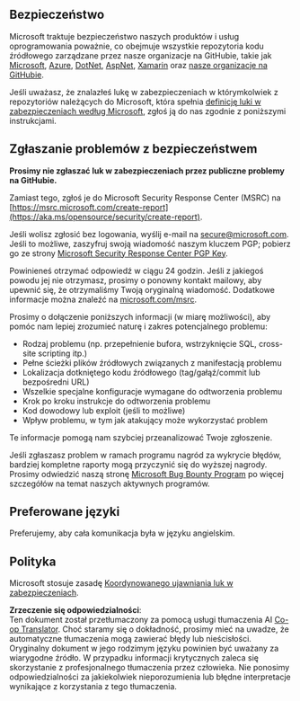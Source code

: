 <!--
CO_OP_TRANSLATOR_METADATA:
{
  "original_hash": "2d33a71bed73d6daee78e2d473ece975",
  "translation_date": "2025-05-19T08:53:07+00:00",
  "source_file": "SECURITY.md",
  "language_code": "pl"
}
-->
## Bezpieczeństwo

Microsoft traktuje bezpieczeństwo naszych produktów i usług oprogramowania poważnie, co obejmuje wszystkie repozytoria kodu źródłowego zarządzane przez nasze organizacje na GitHubie, takie jak [Microsoft](https://github.com/microsoft), [Azure](https://github.com/Azure), [DotNet](https://github.com/dotnet), [AspNet](https://github.com/aspnet), [Xamarin](https://github.com/xamarin) oraz [nasze organizacje na GitHubie](https://opensource.microsoft.com/).

Jeśli uważasz, że znalazłeś lukę w zabezpieczeniach w którymkolwiek z repozytoriów należących do Microsoft, która spełnia [definicję luki w zabezpieczeniach według Microsoft](https://aka.ms/opensource/security/definition), zgłoś ją do nas zgodnie z poniższymi instrukcjami.

## Zgłaszanie problemów z bezpieczeństwem

**Prosimy nie zgłaszać luk w zabezpieczeniach przez publiczne problemy na GitHubie.**

Zamiast tego, zgłoś je do Microsoft Security Response Center (MSRC) na [https://msrc.microsoft.com/create-report](https://aka.ms/opensource/security/create-report).

Jeśli wolisz zgłosić bez logowania, wyślij e-mail na [secure@microsoft.com](mailto:secure@microsoft.com). Jeśli to możliwe, zaszyfruj swoją wiadomość naszym kluczem PGP; pobierz go ze strony [Microsoft Security Response Center PGP Key](https://aka.ms/opensource/security/pgpkey).

Powinieneś otrzymać odpowiedź w ciągu 24 godzin. Jeśli z jakiegoś powodu jej nie otrzymasz, prosimy o ponowny kontakt mailowy, aby upewnić się, że otrzymaliśmy Twoją oryginalną wiadomość. Dodatkowe informacje można znaleźć na [microsoft.com/msrc](https://aka.ms/opensource/security/msrc).

Prosimy o dołączenie poniższych informacji (w miarę możliwości), aby pomóc nam lepiej zrozumieć naturę i zakres potencjalnego problemu:

  * Rodzaj problemu (np. przepełnienie bufora, wstrzyknięcie SQL, cross-site scripting itp.)
  * Pełne ścieżki plików źródłowych związanych z manifestacją problemu
  * Lokalizacja dotkniętego kodu źródłowego (tag/gałąź/commit lub bezpośredni URL)
  * Wszelkie specjalne konfiguracje wymagane do odtworzenia problemu
  * Krok po kroku instrukcje do odtworzenia problemu
  * Kod dowodowy lub exploit (jeśli to możliwe)
  * Wpływ problemu, w tym jak atakujący może wykorzystać problem

Te informacje pomogą nam szybciej przeanalizować Twoje zgłoszenie.

Jeśli zgłaszasz problem w ramach programu nagród za wykrycie błędów, bardziej kompletne raporty mogą przyczynić się do wyższej nagrody. Prosimy odwiedzić naszą stronę [Microsoft Bug Bounty Program](https://aka.ms/opensource/security/bounty) po więcej szczegółów na temat naszych aktywnych programów.

## Preferowane języki

Preferujemy, aby cała komunikacja była w języku angielskim.

## Polityka

Microsoft stosuje zasadę [Koordynowanego ujawniania luk w zabezpieczeniach](https://aka.ms/opensource/security/cvd).

**Zrzeczenie się odpowiedzialności**:  
Ten dokument został przetłumaczony za pomocą usługi tłumaczenia AI [Co-op Translator](https://github.com/Azure/co-op-translator). Choć staramy się o dokładność, prosimy mieć na uwadze, że automatyczne tłumaczenia mogą zawierać błędy lub nieścisłości. Oryginalny dokument w jego rodzimym języku powinien być uważany za wiarygodne źródło. W przypadku informacji krytycznych zaleca się skorzystanie z profesjonalnego tłumaczenia przez człowieka. Nie ponosimy odpowiedzialności za jakiekolwiek nieporozumienia lub błędne interpretacje wynikające z korzystania z tego tłumaczenia.